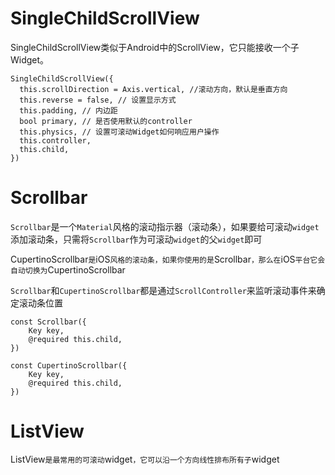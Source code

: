 # SingleChildScrollView

SingleChildScrollView类似于Android中的ScrollView，它只能接收一个子Widget。

```
SingleChildScrollView({
  this.scrollDirection = Axis.vertical, //滚动方向，默认是垂直方向
  this.reverse = false, // 设置显示方式
  this.padding, // 内边距
  bool primary, // 是否使用默认的controller
  this.physics, // 设置可滚动Widget如何响应用户操作
  this.controller,
  this.child,
})
```



# Scrollbar

`Scrollbar`是一个`Material`风格的滚动指示器（滚动条），如果要给可滚动`widget`添加滚动条，只需将`Scrollbar`作为可滚动`widget`的父`widget`即可

CupertinoScrollbar`是`iOS`风格的滚动条，如果你使用的是`Scrollbar`，那么在`iOS`平台它会自动切换为`CupertinoScrollbar

`Scrollbar`和`CupertinoScrollbar`都是通过`ScrollController`来监听滚动事件来确定滚动条位置

```
const Scrollbar({
    Key key,
    @required this.child,
})

const CupertinoScrollbar({
    Key key,
    @required this.child,
})
```



# ListView

ListView`是最常用的可滚动`widget`，它可以沿一个方向线性排布所有子`widget

